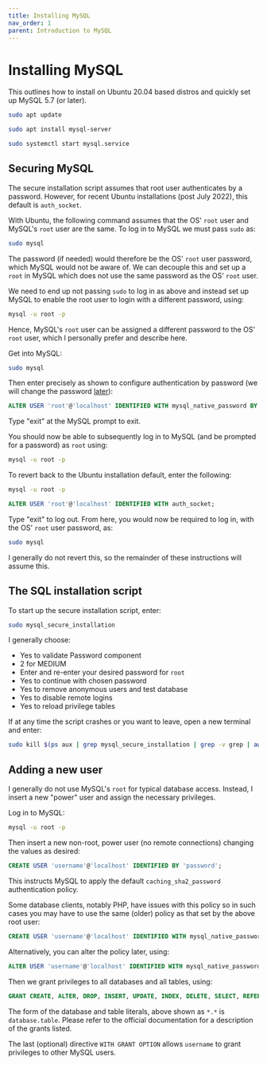 ```yaml
---
title: Installing MySQL
nav_order: 1
parent: Introduction to MySQL
---
```


# Installing MySQL

This outlines how to install on Ubuntu 20.04 based distros and quickly set up MySQL 5.7 (or later).

```bash
sudo apt update
```

```bash
sudo apt install mysql-server
```

```bash
sudo systemctl start mysql.service
```

## Securing MySQL

The secure installation script assumes that root user authenticates by a password. However, for recent Ubuntu installations (post July 2022), this default is ```auth_socket```.

With Ubuntu, the following command assumes that the OS' ```root``` user and MySQL's ```root``` user are the same. To log in to MySQL we must pass ```sudo``` as:

```bash
sudo mysql
```

The password (if needed) would therefore be the OS' ```root``` user password, which MySQL would not be aware of. We can decouple this and set up a ```root``` in MySQL which does not use the same password as the OS' ```root``` user.

We need to end up not passing ```sudo``` to log in as above and instead set up MySQL to enable the root user to login with a different password, using:

```bash
mysql -u root -p
```

Hence, MySQL's ```root``` user can be assigned a different password to the OS' ```root``` user, which I personally prefer and describe here.

Get into MySQL:

```bash
sudo mysql
```

Then enter precisely as shown to configure authentication by password (we will change the password [later](#the-sql-installation-script)):

```sql
ALTER USER 'root'@'localhost' IDENTIFIED WITH mysql_native_password BY 'password';
```

Type "exit" at the MySQL prompt to exit.

You should now be able to subsequently log in to MySQL (and be prompted for a password) as ```root``` using:

```bash
mysql -u root -p
```

To revert back to the Ubuntu installation default, enter the following:

```bash
mysql -u root -p
```

```sql
ALTER USER 'root'@'localhost' IDENTIFIED WITH auth_socket;
```

Type "exit" to log out. From here, you would now be required to log in, with the OS' ```root``` user password, as:

```bash
sudo mysql
```

I generally do not revert this, so the remainder of these instructions will assume this.

## The SQL installation script

To start up the secure installation script, enter:

```bash
sudo mysql_secure_installation
```

I generally choose:

+ Yes to validate Password component
+ 2 for MEDIUM
+ Enter and re-enter your desired password for ```root```
+ Yes to continue with chosen password
+ Yes to remove anonymous users and test database
+ Yes to disable remote logins
+ Yes to reload privilege tables

If at any time the script crashes or you want to leave, open a new terminal and enter:

```bash
sudo kill $(ps aux | grep mysql_secure_installation | grep -v grep | awk '{print $2}')
```

## Adding a new user

I generally do not use MySQL's ```root``` for typical database access. Instead, I insert a new "power" user and assign the necessary privileges.

Log in to MySQL:

```bash
mysql -u root -p
```

Then insert a new non-root, power user (no remote connections) changing the values as desired:

```SQL
CREATE USER 'username'@'localhost' IDENTIFIED BY 'password';
```

This instructs MySQL to apply the default ```caching_sha2_password``` authentication policy. 

Some database clients, notably PHP, have issues with this policy so in such cases you may have to use the same (older) policy as that set by the above root user:

```SQL
CREATE USER 'username'@'localhost' IDENTIFIED WITH mysql_native_password BY 'password';
```

Alternatively, you can alter the policy later, using:

```SQL
ALTER USER 'username'@'localhost' IDENTIFIED WITH mysql_native_password BY 'password';
```

Then we grant privileges to all databases and all tables, using:

```SQL
GRANT CREATE, ALTER, DROP, INSERT, UPDATE, INDEX, DELETE, SELECT, REFERENCES, RELOAD on *.* TO 'username'@'localhost' WITH GRANT OPTION;
```

The form of the database and table literals, above shown as ```*.*``` is ```database.table```. Please refer to the official documentation for a description of the grants listed.

The last (optional) directive ```WITH GRANT OPTION``` allows ```username``` to grant privileges to other MySQL users.
